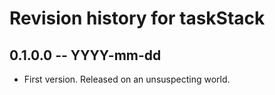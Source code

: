 # Revision history for taskStack

## 0.1.0.0 -- YYYY-mm-dd

* First version. Released on an unsuspecting world.
